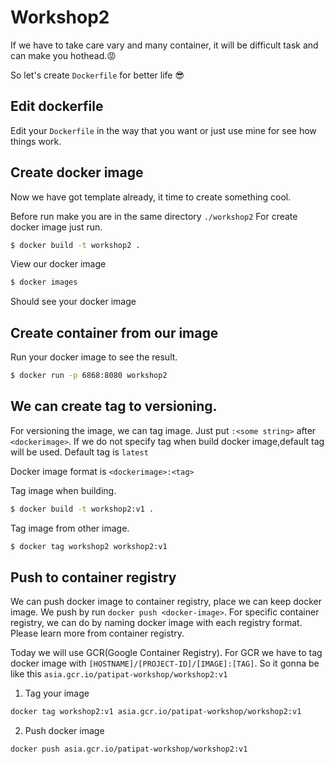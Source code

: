 # Workshop2
If we have to take care vary and many container, it will be difficult task and can make you hothead.:rage:

So let's create `Dockerfile` for better life :sunglasses:

## Edit dockerfile
Edit your `Dockerfile` in the way that you want or just use mine for see how things work.

## Create docker image
  Now we have got template already, it time to create something cool.

  Before run make you are in the same directory `./workshop2` For create docker image just run.
  ```sh
  $ docker build -t workshop2 .
  ```
  View our docker image
  ```sh
  $ docker images
  ```

  Should see your docker image

## Create container from our image
Run your docker image to see the result.
```sh
$ docker run -p 6868:8080 workshop2
```

## We can create tag to versioning.
For versioning the image, we can tag image. Just put `:<some string>` after `<dockerimage>`. If we do not specify tag when build docker image,default tag will be used. Default tag is `latest`

Docker image format is  `<dockerimage>:<tag>`

Tag image when building.
```sh
$ docker build -t workshop2:v1 .
```

Tag image from other image.
```sh
$ docker tag workshop2 workshop2:v1
```

## Push to container registry
We can push docker image to container registry, place we can keep docker image.
We push by run `docker push <docker-image>`.
For specific container registry, we can do by naming docker image with each registry format. Please learn more from container registry.

Today we will use GCR(Google Container Registry).
For GCR we have to tag docker image with `[HOSTNAME]/[PROJECT-ID]/[IMAGE]:[TAG]`.
So it gonna be like this `asia.gcr.io/patipat-workshop/workshop2:v1`

1. Tag your image
```sh
docker tag workshop2:v1 asia.gcr.io/patipat-workshop/workshop2:v1
```
2. Push docker image
```sh
docker push asia.gcr.io/patipat-workshop/workshop2:v1
```